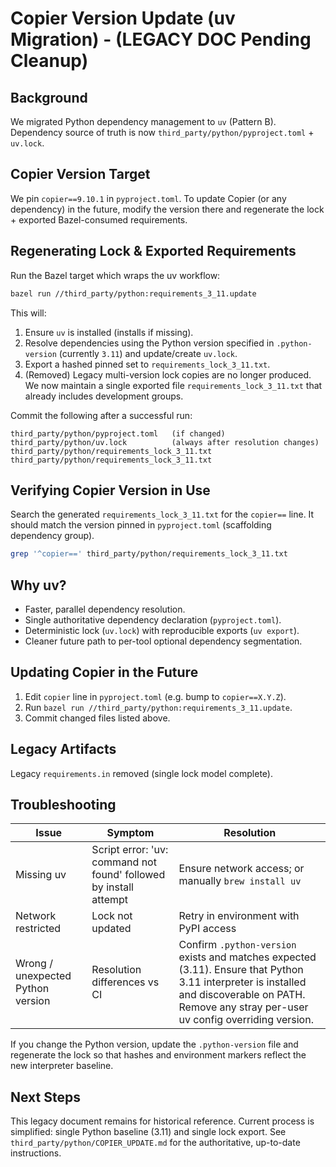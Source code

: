 # Copier Version Update (uv Migration) - (LEGACY DOC Pending Cleanup)

## Background

We migrated Python dependency management to `uv` (Pattern B). Dependency source of truth is now `third_party/python/pyproject.toml` + `uv.lock`.

## Copier Version Target

We pin `copier==9.10.1` in `pyproject.toml`. To update Copier (or any dependency) in the future, modify the version there and regenerate the lock + exported Bazel-consumed requirements.

## Regenerating Lock & Exported Requirements

Run the Bazel target which wraps the uv workflow:

```bash
bazel run //third_party/python:requirements_3_11.update
```

This will:

1. Ensure `uv` is installed (installs if missing).
2. Resolve dependencies using the Python version specified in `.python-version` (currently `3.11`) and update/create `uv.lock`.
3. Export a hashed pinned set to `requirements_lock_3_11.txt`.
4. (Removed) Legacy multi-version lock copies are no longer produced. We now maintain a single exported file `requirements_lock_3_11.txt` that already includes development groups.

Commit the following after a successful run:

```text
third_party/python/pyproject.toml   (if changed)
third_party/python/uv.lock          (always after resolution changes)
third_party/python/requirements_lock_3_11.txt
third_party/python/requirements_lock_3_11.txt
```

## Verifying Copier Version in Use

Search the generated `requirements_lock_3_11.txt` for the `copier==` line. It should match the version pinned in `pyproject.toml` (scaffolding dependency group).

```bash
grep '^copier==' third_party/python/requirements_lock_3_11.txt
```

## Why uv?

* Faster, parallel dependency resolution.
* Single authoritative dependency declaration (`pyproject.toml`).
* Deterministic lock (`uv.lock`) with reproducible exports (`uv export`).
* Cleaner future path to per-tool optional dependency segmentation.

## Updating Copier in the Future

1. Edit `copier` line in `pyproject.toml` (e.g. bump to `copier==X.Y.Z`).
2. Run `bazel run //third_party/python:requirements_3_11.update`.
3. Commit changed files listed above.

## Legacy Artifacts

Legacy `requirements.in` removed (single lock model complete).

## Troubleshooting

| Issue | Symptom | Resolution |
|-------|---------|-----------|
| Missing uv | Script error: 'uv: command not found' followed by install attempt | Ensure network access; or manually `brew install uv` |
| Network restricted | Lock not updated | Retry in environment with PyPI access |
| Wrong / unexpected Python version | Resolution differences vs CI | Confirm `.python-version` exists and matches expected (3.11). Ensure that Python 3.11 interpreter is installed and discoverable on PATH. Remove any stray per-user uv config overriding version. |

If you change the Python version, update the `.python-version` file and regenerate the lock so that hashes and environment markers reflect the new interpreter baseline.

## Next Steps

This legacy document remains for historical reference. Current process is simplified: single Python baseline (3.11) and single lock export. See `third_party/python/COPIER_UPDATE.md` for the authoritative, up-to-date instructions.
